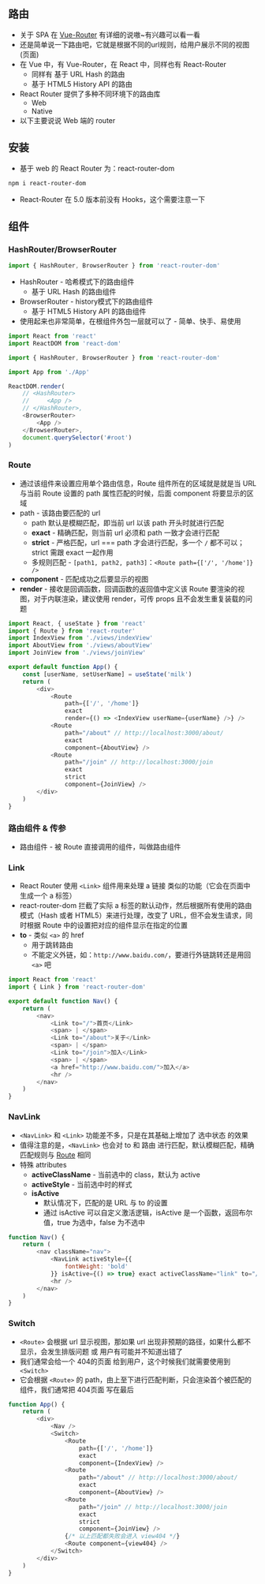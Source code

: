 ## 路由

+ 关于 SPA 在 [Vue-Router](https://juejin.cn/post/6906871851365564424) 有详细的说嗷~有兴趣可以看一看
+ 还是简单说一下路由吧，它就是根据不同的url规则，给用户展示不同的视图(页面)
+ 在 Vue 中，有 Vue-Router，在 React 中，同样也有 React-Router
  + 同样有 基于 URL Hash 的路由
  + 基于 HTML5 History API 的路由
+ React Router 提供了多种不同环境下的路由库
  + Web
  + Native
+ 以下主要说说 Web 端的 router



## 安装

+ 基于 web 的 React Router 为：react-router-dom

```sh
npm i react-router-dom
```

+ React-Router 在 5.0 版本前没有 Hooks，这个需要注意一下



## 组件

### HashRouter/BrowserRouter

```javascript
import { HashRouter, BrowserRouter } from 'react-router-dom'
```

+ HashRouter - 哈希模式下的路由组件
  + 基于 URL Hash 的路由组件
+ BrowserRouter - history模式下的路由组件
  + 基于 HTML5 History API 的路由组件
+ 使用起来也非常简单，在根组件外包一层就可以了 - 简单、快手、易使用

```javascript
import React from 'react'
import ReactDOM from 'react-dom'

import { HashRouter, BrowserRouter } from 'react-router-dom'

import App from './App'

ReactDOM.render(
    // <HashRouter>
    //     <App />
    // </HashRouter>,
    <BrowserRouter>
        <App />
    </BrowserRouter>,
    document.querySelector('#root')
)
```



### <span id="route">Route</span>

+ 通过该组件来设置应用单个路由信息，Route 组件所在的区域就是就是当 URL 与当前 Route 设置的 path 属性匹配的时候，后面 component 将要显示的区域
+ path - 该路由要匹配的 url
  + path 默认是模糊匹配，即当前 url 以该 path 开头时就进行匹配
  + **exact** - 精确匹配，则当前 url 必须和 path 一致才会进行匹配
  + **strict** - 严格匹配，url === path 才会进行匹配，多一个 `/` 都不可以；strict 需跟 exact 一起作用
  + 多规则匹配 - `[path1, path2, path3]`：`<Route path={['/', '/home']} />`
+ **component** - 匹配成功之后要显示的视图
+ **render** - 接收是回调函数，回调函数的返回值中定义该 Route 要渲染的视图，对于内联渲染，建议使用 render，可传 props 且不会发生重复装载的问题

```javascript
import React, { useState } from 'react'
import { Route } from 'react-router'
import IndexView from './views/indexView'
import AboutView from './views/aboutView'
import JoinView from './views/joinView'

export default function App() {
    const [userName, setUserName] = useState('milk')
    return (
        <div>
            <Route
                path={['/', '/home']}
                exact
                render={() => <IndexView userName={userName} />} />
            <Route
                path="/about" // http://localhost:3000/about/
                exact
                component={AboutView} />
            <Route
                path="/join" // http://localhost:3000/join
                exact
                strict
                component={JoinView} />
        </div>
    )
}
```



### 路由组件 & 传参

+ 路由组件 - 被 Route 直接调用的组件，叫做路由组件



### Link

+ React Router 使用 `<Link>` 组件用来处理 a 链接 类似的功能（它会在页面中生成一个 a 标签）
+ react-router-dom 拦截了实际 a 标签的默认动作，然后根据所有使用的路由模式（Hash 或者 HTML5）来进行处理，改变了 URL，但不会发生请求，同时根据 Route 中的设置把对应的组件显示在指定的位置
+ **to** - 类似 `<a>` 的 href
  + 用于跳转路由
  + 不能定义外链，如：`http://www.baidu.com/`，要进行外链跳转还是用回 `<a>` 吧

```javascript
import React from 'react'
import { Link } from 'react-router-dom'

export default function Nav() {
    return (
        <nav>
            <Link to="/">首页</Link>
            <span> | </span>
            <Link to="/about">关于</Link>
            <span> | </span>
            <Link to="/join">加入</Link>
            <span> | </span>
            <a href="http://www.baidu.com/">加入</a>
            <hr />
        </nav>
    )
}
```



### NavLink

+ `<NavLink>` 和 `<Link>` 功能差不多，只是在其基础上增加了 选中状态 的效果
+ 值得注意的是，`<NavLink>` 也会对 to 和 路由 进行匹配，默认模糊匹配，精确匹配规则与 [Route](#route) 相同
+ 特殊 attributes
  + **activeClassName** - 当前选中的 class，默认为 active
  + **activeStyle** - 当前选中时的样式
  + **isActive**
    + 默认情况下，匹配的是 URL 与 to 的设置
    + 通过 isActive 可以自定义激活逻辑，isActive 是一个函数，返回布尔值，true 为选中，false 为不选中

```javascript
function Nav() {
    return (
        <nav className="nav">
            <NavLink activeStyle={{
                fontWeight: 'bold'
            }} isActive={() => true} exact activeClassName="link" to="/">首页</NavLink>
            <hr />
        </nav>
    )
}
```



### Switch

+ `<Route>` 会根据 url 显示视图，那如果 url 出现非预期的路径，如果什么都不显示，会发生排版问题 或 用户有可能并不知道出错了
+ 我们通常会给一个 404的页面 给到用户，这个时候我们就需要使用到 `<Switch>`
+ 它会根据 `<Route>` 的 path，由上至下进行匹配判断，只会渲染首个被匹配的组件，我们通常把 404页面 写在最后

```javascript
function App() {
    return (
        <div>
            <Nav />
            <Switch>
                <Route
                    path={['/', '/home']}
                    exact
                    component={IndexView} />
                <Route
                    path="/about" // http://localhost:3000/about/
                    exact
                    component={AboutView} />
                <Route
                    path="/join" // http://localhost:3000/join
                    exact
                    strict
                    component={JoinView} />
                {/* 以上匹配都失败会进入 view404 */}
                <Route component={view404} />
            </Switch>
        </div>
    )
}
```

